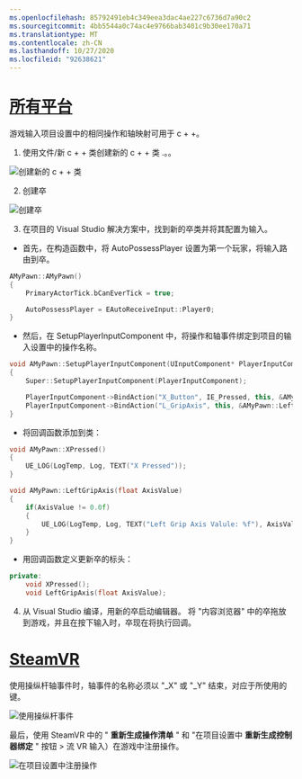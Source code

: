```yaml
---
ms.openlocfilehash: 85792491eb4c349eea3dac4ae227c6736d7a90c2
ms.sourcegitcommit: 4bb5544a0c74ac4e9766bab3401c9b30ee170a71
ms.translationtype: MT
ms.contentlocale: zh-CN
ms.lasthandoff: 10/27/2020
ms.locfileid: "92638621"
---
```

# <a name="all-platforms"></a>[所有平台](#tab/all)

游戏输入项目设置中的相同操作和轴映射可用于 c + +。

1. 使用文件/新 c + + 类创建新的 c + + 类 .。。

![创建新的 c + + 类](../images/reverb-g2-img-11.png)

2. 创建卒

![创建卒](../images/reverb-g2-img-12.png)

3. 在项目的 Visual Studio 解决方案中，找到新的卒类并将其配置为输入。
* 首先，在构造函数中，将 AutoPossessPlayer 设置为第一个玩家，将输入路由到卒。

```cpp
AMyPawn::AMyPawn()
{
    PrimaryActorTick.bCanEverTick = true;

    AutoPossessPlayer = EAutoReceiveInput::Player0;
}
```

* 然后，在 SetupPlayerInputComponent 中，将操作和轴事件绑定到项目的输入设置中的操作名称。

```cpp
void AMyPawn::SetupPlayerInputComponent(UInputComponent* PlayerInputComponent)
{
    Super::SetupPlayerInputComponent(PlayerInputComponent);

    PlayerInputComponent->BindAction("X_Button", IE_Pressed, this, &AMyPawn::XPressed);
    PlayerInputComponent->BindAction("L_GripAxis", this, &AMyPawn::LeftGripAxis);
}
```

* 将回调函数添加到类：

```cpp
void AMyPawn::XPressed()
{
    UE_LOG(LogTemp, Log, TEXT("X Pressed"));
}

void AMyPawn::LeftGripAxis(float AxisValue)
{
    if(AxisValue != 0.0f) 
    {
        UE_LOG(LogTemp, Log, TEXT("Left Grip Axis Valule: %f"), AxisValue);
    }
}
```

* 用回调函数定义更新卒的标头：

```cpp
private:
    void XPressed();
    void LeftGripAxis(float AxisValue);
```

4. 从 Visual Studio 编译，用新的卒启动编辑器。 将 "内容浏览器" 中的卒拖放到游戏，并且在按下输入时，卒现在将执行回调。

# <a name="steamvr"></a>[SteamVR](#tab/steamvr)

使用操纵杆轴事件时，轴事件的名称必须以 "_X" 或 "_Y" 结束，对应于所使用的键。

![使用操纵杆事件](../images/reverb-g2-img-09.png)

最后，使用 SteamVR 中的 " **重新生成操作清单** " 和 "在项目设置中 **重新生成控制器绑定** " 按钮 > 流 VR 输入）在游戏中注册操作。

![在项目设置中注册操作](../images/reverb-g2-img-10.png)

